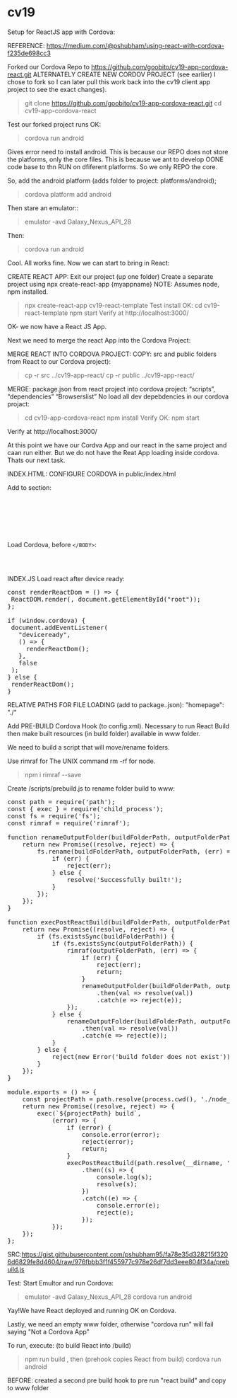 # cv19

Setup for ReactJS app with Cordova:

REFERENCE: https://medium.com/@pshubham/using-react-with-cordova-f235de698cc3

Forked our Cordova Repo to https://github.com/goobito/cv19-app-cordova-react.git
ALTERNATELY CREATE NEW CORDOV PROJECT (see earlier) I chose to fork so I can later pull this work back into the cv19 client app project to see the exact changes).

> git clone https://github.com/goobito/cv19-app-cordova-react.git
> cd cv19-app-cordova-react

Test our forked project runs OK:

> cordova run android

Gives error need to install android. This is because our REPO does not store the platforms, only the core files. This is because we ant to develop OONE code base to thn RUN on dfiferent platforms. So we only REPO the core.

So, add the android platform (adds folder to project: platforms/android);

> cordova platform add android

Then stare an emulator::

> emulator -avd Galaxy_Nexus_API_28

Then:

> cordova run android

Cool. All works fine. Now we can start to bring in React:

CREATE REACT APP:
Exit our project (up one folder)
Create a separate project using npx create-react-app {myappname}
NOTE: Assumes node, npm installed.

> npx create-react-app cv19-react-template
> Test install OK:
> cd cv19-react-template
> npm start
> Verify at http://localhost:3000/

OK- we now have a React JS App.

Next we need to merge the react App into the Cordova Project:

MERGE REACT INTO CORDOVA PROJECT:
COPY: src and public folders from React to our Cordova project):

> cp -r src ../cv19-app-react/
> cp -r public ../cv19-app-react/

MERGE: package.json from react project into cordova project:
“scripts”,
“dependencies”
“Browserslist”
No load all dev depebdencies in our cordova projact:

> cd cv19-app-cordova-react
> npm install
> Verify OK:
> npm start

Verify at http://localhost:3000/

At this point we have our Cordva App and our react in the same project and caan run either. But we do not have the Reat App loading inside cordova. Thats our next task.

INDEX.HTML: CONFIGURE CORDOVA in public/index.html

Add to <HEAD> section:

<pre><code>
<meta http-equiv="Content-Security-Policy"
     content="default-src 'self' data: gap: https://ssl.gstatic.com 'unsafe-eval' 'unsafe-inline'; style-src 'self' 'unsafe-inline'; media-src *; img-src 'self' data: content:;"
   />
   <meta name="format-detection" content="telephone=no" />
   <meta name="msapplication-tap-highlight" content="no" />
   <meta
     name="viewport"
     content="initial-scale=1, width=device-width, viewport-fit=cover"
   />
   </code></pre>

Load Cordova, before `</BODY>`:

<pre>
   <script src="cordova.js" type="text/javascript"></script>
</pre>

INDEX.JS Load react after device ready:

<pre>
const renderReactDom = () => {
 ReactDOM.render(<App />, document.getElementById("root"));
};
 
if (window.cordova) {
 document.addEventListener(
   "deviceready",
   () => {
     renderReactDom();
   },
   false
 );
} else {
 renderReactDom();
}
</pre>

RELATIVE PATHS FOR FILE LOADING (add to package..json):
"homepage": "./"

Add PRE-BUILD Cordova Hook (to config.xml). Necessary to run React Build then make built resources (in build folder) available in www folder.

We need to build a script that will move/rename folders.

Use rimraf for The UNIX command rm -rf for node.

> npm i rimraf --save

Create /scripts/prebuild.js to rename folder build to www:

<pre>
const path = require('path');
const { exec } = require('child_process');
const fs = require('fs');
const rimraf = require('rimraf');

function renameOutputFolder(buildFolderPath, outputFolderPath) {
    return new Promise((resolve, reject) => {
        fs.rename(buildFolderPath, outputFolderPath, (err) => {
            if (err) {
                reject(err);
            } else {
                resolve('Successfully built!');
            }
        });
    });
}

function execPostReactBuild(buildFolderPath, outputFolderPath) {
    return new Promise((resolve, reject) => {
        if (fs.existsSync(buildFolderPath)) {
            if (fs.existsSync(outputFolderPath)) {
                rimraf(outputFolderPath, (err) => {
                    if (err) {
                        reject(err);
                        return;
                    }
                    renameOutputFolder(buildFolderPath, outputFolderPath)
                        .then(val => resolve(val))
                        .catch(e => reject(e));
                });
            } else {
                renameOutputFolder(buildFolderPath, outputFolderPath)
                    .then(val => resolve(val))
                    .catch(e => reject(e));
            }
        } else {
            reject(new Error('build folder does not exist'));
        }
    });
}

module.exports = () => {
    const projectPath = path.resolve(process.cwd(), './node_modules/.bin/react-scripts');
    return new Promise((resolve, reject) => {
        exec(`${projectPath} build`,
            (error) => {
                if (error) {
                    console.error(error);
                    reject(error);
                    return;
                }
                execPostReactBuild(path.resolve(__dirname, '../build/'), path.join(__dirname, '../www/'))
                    .then((s) => {
                        console.log(s);
                        resolve(s);
                    })
                    .catch((e) => {
                        console.error(e);
                        reject(e);
                    });
            });
    });
};
</pre>

SRC:https://gist.githubusercontent.com/pshubham95/fa78e35d328215f3206d6829fe8d4604/raw/976fbbb3f1f455977c978e26df7dd3eee804f34a/prebuild.js

Test: Start Emultor and run Cordova:

> emulator -avd Galaxy_Nexus_API_28
> cordova run android

Yay!We have React deployed and running OK on Cordova.

Lastly, we need an empty www folder, otherwise "cordova run" will fail saying "Not a Cordova App"

To run, execute:
(to build React into /build)

> npm run build
> , then
> (prehook copies React from build)
> cordova run android

BEFORE: created a second pre build hook to pre run "react build" and copy to www folder
